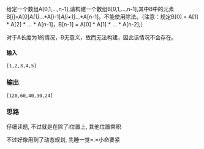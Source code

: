 给定一个数组A[0,1,...,n-1],请构建一个数组B[0,1,...,n-1],其中B中的元素B[i]=A[0]*A[1]*...*A[i-1]*A[i+1]*...*A[n-1]。不能使用除法。（注意：规定B[0] = A[1] * A[2] * ... * A[n-1]，B[n-1] = A[0] * A[1] * ... * A[n-2];） 

对于A长度为1的情况，B无意义，故而无法构建，因此该情况不会存在。

#### 输入

```
[1,2,3,4,5]
```

### 输出

```
[120,60,40,30,24]
```

### 思路

仔细读题, 不过就是在除了i位置上, 其他位置乘积

不过好像用到了动态规划, 先睡一觉=.=小命要紧

